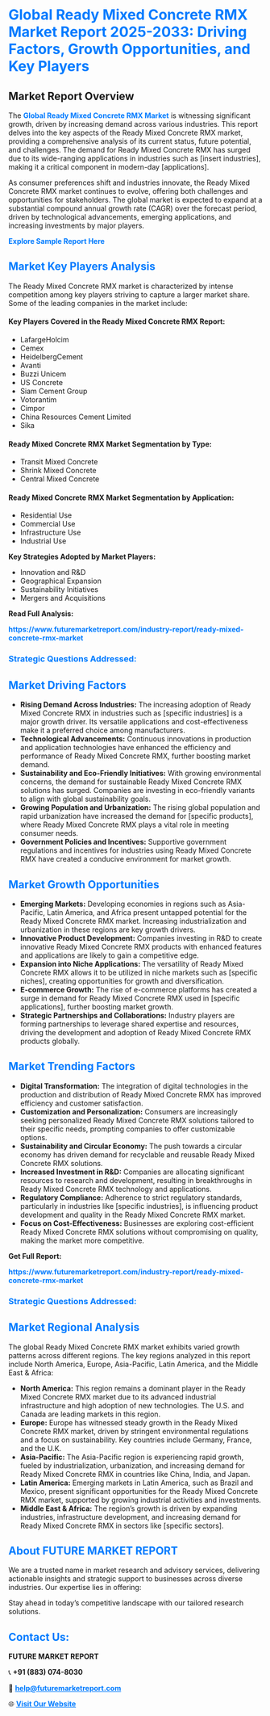 <h1 style="color: #007BFF;">Global Ready Mixed Concrete RMX Market Report 2025-2033: Driving Factors, Growth Opportunities, and Key Players</h1>

<section id="overview">
<h2>Market Report Overview</h2>
<p>The <a href="https://www.futuremarketreport.com/industry-report/ready-mixed-concrete-rmx-market" style="color: #007BFF; text-decoration: none;"><strong>Global Ready Mixed Concrete RMX Market</strong></a> is witnessing significant growth, driven by increasing demand across various industries. This report delves into the key aspects of the Ready Mixed Concrete RMX market, providing a comprehensive analysis of its current status, future potential, and challenges. The demand for Ready Mixed Concrete RMX has surged due to its wide-ranging applications in industries such as [insert industries], making it a critical component in modern-day [applications].</p>
<p>As consumer preferences shift and industries innovate, the Ready Mixed Concrete RMX market continues to evolve, offering both challenges and opportunities for stakeholders. The global market is expected to expand at a substantial compound annual growth rate (CAGR) over the forecast period, driven by technological advancements, emerging applications, and increasing investments by major players.</p>
</section>

<section id="overview">
<p><a href="https://www.futuremarketreport.com/request-sample/reportId=32917" style="color: #007BFF; text-decoration: none;"><strong>Explore Sample Report Here</strong></a></p>
</section>

<section id="key-players">
<h2 style="color: #007BFF;">Market Key Players Analysis</h2>
<p>The Ready Mixed Concrete RMX market is characterized by intense competition among key players striving to capture a larger market share. Some of the leading companies in the market include:</p>
<h4>Key Players Covered in the Ready Mixed Concrete RMX Report:</h4>
<ul><li>LafargeHolcim</li><li>Cemex</li><li>HeidelbergCement</li><li>Avanti</li><li>Buzzi Unicem</li><li>US Concrete</li><li>Siam Cement Group</li><li>Votorantim</li><li>Cimpor</li><li>China Resources Cement Limited</li><li>Sika</li></ul>
<h4>Ready Mixed Concrete RMX Market Segmentation by Type:</h4>
<ul><li>Transit Mixed Concrete</li><li>Shrink Mixed Concrete</li><li>Central Mixed Concrete</li></ul>

<h4>Ready Mixed Concrete RMX Market Segmentation by Application:</h4>
<ul><li>Residential Use</li><li>Commercial Use</li><li>Infrastructure Use</li><li>Industrial Use</li></ul>
<p><strong>Key Strategies Adopted by Market Players:</strong></p>
<ul>
<li>Innovation and R&D</li>
<li>Geographical Expansion</li>
<li>Sustainability Initiatives</li>
<li>Mergers and Acquisitions</li>
</ul>
</section>

<section>
<p><strong>Read Full Analysis: </strong></p><a href="https://www.futuremarketreport.com/industry-report/ready-mixed-concrete-rmx-market" style="color: #007BFF; text-decoration: none;"><strong>https://www.futuremarketreport.com/industry-report/ready-mixed-concrete-rmx-market</strong></a>
<h3 style="color: #007BFF;">Strategic Questions Addressed:</h3>
</section>

<section id="driving-factors">
<h2 style="color: #007BFF;">Market Driving Factors</h2>
<ul>
<li><strong>Rising Demand Across Industries:</strong> The increasing adoption of Ready Mixed Concrete RMX in industries such as [specific industries] is a major growth driver. Its versatile applications and cost-effectiveness make it a preferred choice among manufacturers.</li>
<li><strong>Technological Advancements:</strong> Continuous innovations in production and application technologies have enhanced the efficiency and performance of Ready Mixed Concrete RMX, further boosting market demand.</li>
<li><strong>Sustainability and Eco-Friendly Initiatives:</strong> With growing environmental concerns, the demand for sustainable Ready Mixed Concrete RMX solutions has surged. Companies are investing in eco-friendly variants to align with global sustainability goals.</li>
<li><strong>Growing Population and Urbanization:</strong> The rising global population and rapid urbanization have increased the demand for [specific products], where Ready Mixed Concrete RMX plays a vital role in meeting consumer needs.</li>
<li><strong>Government Policies and Incentives:</strong> Supportive government regulations and incentives for industries using Ready Mixed Concrete RMX have created a conducive environment for market growth.</li>
</ul>
</section>

<section id="growth-opportunities">
<h2 style="color: #007BFF;">Market Growth Opportunities</h2>
<ul>
<li><strong>Emerging Markets:</strong> Developing economies in regions such as Asia-Pacific, Latin America, and Africa present untapped potential for the Ready Mixed Concrete RMX market. Increasing industrialization and urbanization in these regions are key growth drivers.</li>
<li><strong>Innovative Product Development:</strong> Companies investing in R&D to create innovative Ready Mixed Concrete RMX products with enhanced features and applications are likely to gain a competitive edge.</li>
<li><strong>Expansion into Niche Applications:</strong> The versatility of Ready Mixed Concrete RMX allows it to be utilized in niche markets such as [specific niches], creating opportunities for growth and diversification.</li>
<li><strong>E-commerce Growth:</strong> The rise of e-commerce platforms has created a surge in demand for Ready Mixed Concrete RMX used in [specific applications], further boosting market growth.</li>
<li><strong>Strategic Partnerships and Collaborations:</strong> Industry players are forming partnerships to leverage shared expertise and resources, driving the development and adoption of Ready Mixed Concrete RMX products globally.</li>
</ul>
</section>

<section id="trending-factors">
<h2 style="color: #007BFF;">Market Trending Factors</h2>
<ul>
<li><strong>Digital Transformation:</strong> The integration of digital technologies in the production and distribution of Ready Mixed Concrete RMX has improved efficiency and customer satisfaction.</li>
<li><strong>Customization and Personalization:</strong> Consumers are increasingly seeking personalized Ready Mixed Concrete RMX solutions tailored to their specific needs, prompting companies to offer customizable options.</li>
<li><strong>Sustainability and Circular Economy:</strong> The push towards a circular economy has driven demand for recyclable and reusable Ready Mixed Concrete RMX solutions.</li>
<li><strong>Increased Investment in R&D:</strong> Companies are allocating significant resources to research and development, resulting in breakthroughs in Ready Mixed Concrete RMX technology and applications.</li>
<li><strong>Regulatory Compliance:</strong> Adherence to strict regulatory standards, particularly in industries like [specific industries], is influencing product development and quality in the Ready Mixed Concrete RMX market.</li>
<li><strong>Focus on Cost-Effectiveness:</strong> Businesses are exploring cost-efficient Ready Mixed Concrete RMX solutions without compromising on quality, making the market more competitive.</li>
</ul>
</section>

<section>
<p><strong>Get Full Report: </strong></p><a href="https://www.futuremarketreport.com/industry-report/ready-mixed-concrete-rmx-market" style="color: #007BFF; text-decoration: none;"><strong>https://www.futuremarketreport.com/industry-report/ready-mixed-concrete-rmx-market</strong></a>
<h3 style="color: #007BFF;">Strategic Questions Addressed:</h3>
</section>


<section id="regional-analysis">
<h2 style="color: #007BFF;">Market Regional Analysis</h2>
<p>The global Ready Mixed Concrete RMX market exhibits varied growth patterns across different regions. The key regions analyzed in this report include North America, Europe, Asia-Pacific, Latin America, and the Middle East & Africa:</p>
<ul>
<li><strong>North America:</strong> This region remains a dominant player in the Ready Mixed Concrete RMX market due to its advanced industrial infrastructure and high adoption of new technologies. The U.S. and Canada are leading markets in this region.</li>
<li><strong>Europe:</strong> Europe has witnessed steady growth in the Ready Mixed Concrete RMX market, driven by stringent environmental regulations and a focus on sustainability. Key countries include Germany, France, and the U.K.</li>
<li><strong>Asia-Pacific:</strong> The Asia-Pacific region is experiencing rapid growth, fueled by industrialization, urbanization, and increasing demand for Ready Mixed Concrete RMX in countries like China, India, and Japan.</li>
<li><strong>Latin America:</strong> Emerging markets in Latin America, such as Brazil and Mexico, present significant opportunities for the Ready Mixed Concrete RMX market, supported by growing industrial activities and investments.</li>
<li><strong>Middle East & Africa:</strong> The region’s growth is driven by expanding industries, infrastructure development, and increasing demand for Ready Mixed Concrete RMX in sectors like [specific sectors].</li>
</ul>
</section>

<footer>
<h2 style="color: #007BFF;">About FUTURE MARKET REPORT</h2>
<p>We are a trusted name in market research and advisory services, delivering actionable insights and strategic support to businesses across diverse industries. Our expertise lies in offering:</p>

<p>Stay ahead in today’s competitive landscape with our tailored research solutions.</p>

<h2 style="color: #007BFF;">Contact Us:</h2>
<p><strong>FUTURE MARKET REPORT</strong></p>
<p>📞 <strong>+91 (883) 074-8030</strong></p>
<p>📧 <strong><a href="mailto:help@futuremarketreport.com" style="color: #007BFF;">help@futuremarketreport.com</a></strong></p>
<p>🌐 <strong><a href="https://www.futuremarketreport.com/" style="color: #007BFF;">Visit Our Website</a></strong></p>
</footer>